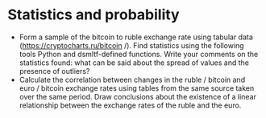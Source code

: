 Statistics and probability
==========
- Form a sample of the bitcoin to ruble exchange rate using
tabular data (https://cryptocharts.ru/bitcoin /). Find statistics using the following tools
Python and dsmltf-defined functions. Write your comments on the statistics found: what can be said about the spread of values and the presence of outliers?
- Calculate the correlation between changes
in the ruble / bitcoin and euro / bitcoin exchange rates using tables from the same source taken over the same period. Draw conclusions about the existence of a linear relationship between the exchange rates of the ruble and the euro.
